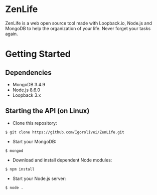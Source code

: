 # ZenLife 

ZenLife is a web open source tool made with Loopback.io, Node.js and MongoDB to help the organization of your life.
Never forget your tasks again. 

# Getting Started

## Dependencies

- MongoDB 3.4.9
- Node.js 8.6.0
- Loopback 3.x

## Starting the API (on Linux)

- Clone this repository: 
```
$ git clone https://github.com/Igorolivei/ZenLife.git
```
- Start your MongoDB:
```
$ mongod
```
- Download and install dependent Node modules:
```
$ npm install
```
- Start your Node.js server:
```
$ node .
```
